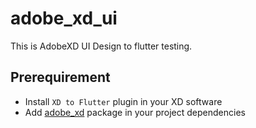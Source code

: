 # adobe_xd_ui
This is AdobeXD UI Design to flutter testing.

## Prerequirement
- Install `XD to Flutter` plugin in your XD software
- Add [adobe_xd](https://pub.dev/packages/adobe_xd) package in your project dependencies